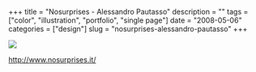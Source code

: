 +++
title = "Nosurprises - Alessandro Pautasso"
description = ""
tags = ["color", "illustration", "portfolio", "single page"]
date = "2008-05-06"
categories = ["design"]
slug = "nosurprises-alessandro-pautasso"
+++


 

  <div id="screens-thumbs" class="clearfix">
    <div class="txt-center" id="design-submission"><a href="http://www.nosurprises.it/"><img id='bluga-thumbnail-1232' class='bluga-thumbnail large' src='/media/bluga/
wt482076feb9075.jpg'/></a></div>  
  </div>   
<p><a href="http://www.nosurprises.it/">http://www.nosurprises.it/</a></p>




